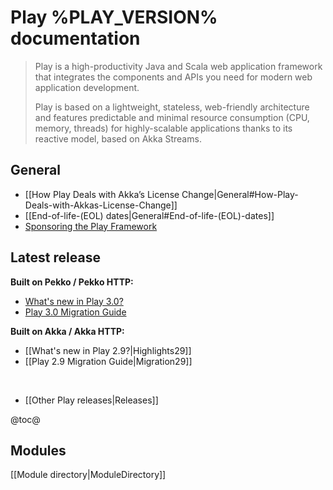 <!--- Copyright (C) from 2022 The Play Framework Contributors <https://github.com/playframework>, 2011-2021 Lightbend Inc. <https://www.lightbend.com> -->

# Play %PLAY_VERSION% documentation

> Play is a high-productivity Java and Scala web application framework that integrates the components and APIs you need for modern web application development. 
>
> Play is based on a lightweight, stateless, web-friendly architecture and features predictable and minimal resource consumption (CPU, memory, threads) for highly-scalable applications thanks to its reactive model, based on Akka Streams.

## General

- [[How Play Deals with Akka’s License Change|General#How-Play-Deals-with-Akkas-License-Change]]
- [[End-of-life-(EOL) dates|General#End-of-life-(EOL)-dates]]
- [Sponsoring the Play Framework](https://www.playframework.com/sponsors)

## Latest release

**Built on Pekko / Pekko HTTP:**

- [What's new in Play 3.0?](https://www.playframework.com/documentation/latest/Highlights30)
- [Play 3.0 Migration Guide](https://www.playframework.com/documentation/latest/Migration30)

**Built on Akka / Akka HTTP:**

- [[What's new in Play 2.9?|Highlights29]]
- [[Play 2.9 Migration Guide|Migration29]]

<br/>

- [[Other Play releases|Releases]]


@toc@

## Modules

[[Module directory|ModuleDirectory]]
